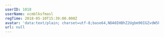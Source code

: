 ```yaml
---
userID: 1018
userName: xcmblksfmasl
regTime: 2018-05-10T15:39:00.000Z
avatar: 'data:text/plain; charset=utf-8;base64,NDA0IHBhZ2Ugbm90IGZvdW5kCg=='
url: null
---
```



